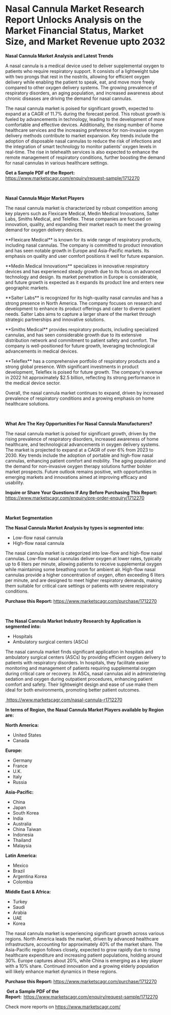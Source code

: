 <p><h1>Nasal Cannula Market Research Report Unlocks Analysis on the Market Financial Status, Market Size, and Market Revenue upto 2032</h1></p><p><strong>Nasal Cannula Market Analysis and Latest Trends</strong></p>
<p><p>A nasal cannula is a medical device used to deliver supplemental oxygen to patients who require respiratory support. It consists of a lightweight tube with two prongs that rest in the nostrils, allowing for efficient oxygen delivery while enabling the patient to speak, eat, and move more freely compared to other oxygen delivery systems. The growing prevalence of respiratory disorders, an aging population, and increased awareness about chronic diseases are driving the demand for nasal cannulas.</p><p>The nasal cannula market is poised for significant growth, expected to expand at a CAGR of 11.7% during the forecast period. This robust growth is fueled by advancements in technology, leading to the development of more comfortable and effective devices. Additionally, the rising number of home healthcare services and the increasing preference for non-invasive oxygen delivery methods contribute to market expansion. Key trends include the adoption of disposable nasal cannulas to reduce the risk of infections and the integration of smart technology to monitor patients’ oxygen levels in real-time. The rise in telehealth services is also expected to enhance the remote management of respiratory conditions, further boosting the demand for nasal cannulas in various healthcare settings.</p></p>
<p><strong>Get a Sample PDF of the Report:&nbsp;</strong> <a href="https://www.marketscagr.com/enquiry/request-sample/1712270?utm_campaign=1889&utm_medium=2&utm_source=Github&utm_content=ia&utm_term=11012025&utm_id=nasal-cannula">https://www.marketscagr.com/enquiry/request-sample/1712270</a></p>
<p>&nbsp;</p>
<p><strong>Nasal Cannula Major Market Players</strong></p>
<p><p>The nasal cannula market is characterized by robust competition among key players such as Flexicare Medical, Medin Medical Innovations, Salter Labs, Smiths Medical, and Teleflex. These companies are focused on innovation, quality, and expanding their market reach to meet the growing demand for oxygen delivery devices.</p><p>**Flexicare Medical** is known for its wide range of respiratory products, including nasal cannulas. The company is committed to product innovation and has seen notable growth in Europe and Asia-Pacific markets. Its emphasis on quality and user comfort positions it well for future expansion.</p><p>**Medin Medical Innovations** specializes in innovative respiratory devices and has experienced steady growth due to its focus on advanced technology and design. Its market penetration in Europe is considerable, and future growth is expected as it expands its product line and enters new geographic markets.</p><p>**Salter Labs** is recognized for its high-quality nasal cannulas and has a strong presence in North America. The company focuses on research and development to enhance its product offerings and cater to diverse patient needs. Salter Labs aims to capture a larger share of the market through strategic partnerships and innovative solutions.</p><p>**Smiths Medical** provides respiratory products, including specialized cannulas, and has seen considerable growth due to its extensive distribution network and commitment to patient safety and comfort. The company is well-positioned for future growth, leveraging technological advancements in medical devices.</p><p>**Teleflex** has a comprehensive portfolio of respiratory products and a strong global presence. With significant investments in product development, Teleflex is poised for future growth. The company's revenue in 2022 hit approximately $2.5 billion, reflecting its strong performance in the medical device sector.</p><p>Overall, the nasal cannula market continues to expand, driven by increased prevalence of respiratory conditions and a growing emphasis on home healthcare solutions.</p></p>
<p>&nbsp;</p>
<p><strong>What Are The Key Opportunities For Nasal Cannula Manufacturers?</strong></p>
<p><p>The nasal cannula market is poised for significant growth, driven by the rising prevalence of respiratory disorders, increased awareness of home healthcare, and technological advancements in oxygen delivery systems. The market is projected to expand at a CAGR of over 6% from 2023 to 2030. Key trends include the adoption of portable and high-flow nasal cannulas, enhancing patient comfort and mobility. The aging population and the demand for non-invasive oxygen therapy solutions further bolster market prospects. Future outlook remains positive, with opportunities in emerging markets and innovations aimed at improving efficacy and usability.</p></p>
<p><strong>Inquire or Share Your Questions If Any Before Purchasing This Report:</strong> <a href="https://www.marketscagr.com/enquiry/pre-order-enquiry/1712270?utm_campaign=1889&utm_medium=2&utm_source=Github&utm_content=ia&utm_term=11012025&utm_id=nasal-cannula">https://www.marketscagr.com/enquiry/pre-order-enquiry/1712270</a></p>
<p>&nbsp;</p>
<p><strong>Market Segmentation</strong></p>
<p><strong>The Nasal Cannula Market Analysis by types is segmented into:</strong></p>
<p><ul><li>Low-flow nasal cannula</li><li>High-flow nasal cannula</li></ul></p>
<p><p>The nasal cannula market is categorized into low-flow and high-flow nasal cannulas. Low-flow nasal cannulas deliver oxygen at lower rates, typically up to 6 liters per minute, allowing patients to receive supplemental oxygen while maintaining some breathing room for ambient air. High-flow nasal cannulas provide a higher concentration of oxygen, often exceeding 6 liters per minute, and are designed to meet higher respiratory demands, making them suitable for critical care settings or patients with severe respiratory conditions.</p></p>
<p><strong>Purchase this Report:&nbsp;</strong><a href="https://www.marketscagr.com/purchase/1712270?utm_campaign=1889&utm_medium=2&utm_source=Github&utm_content=ia&utm_term=11012025&utm_id=nasal-cannula">https://www.marketscagr.com/purchase/1712270</a></p>
<p>&nbsp;</p>
<p><strong>The Nasal Cannula Market Industry Research by Application is segmented into:</strong></p>
<p><ul><li>Hospitals</li><li>Ambulatory surgical centers (ASCs)</li></ul></p>
<p><p>The nasal cannula market finds significant application in hospitals and ambulatory surgical centers (ASCs) by providing efficient oxygen delivery to patients with respiratory disorders. In hospitals, they facilitate easier monitoring and management of patients requiring supplemental oxygen during critical care or recovery. In ASCs, nasal cannulas aid in administering sedation and oxygen during outpatient procedures, enhancing patient comfort and safety. Their lightweight design and ease of use make them ideal for both environments, promoting better patient outcomes.</p></p>
<p><a href="https://www.marketscagr.com/nasal-cannula-r1712270?utm_campaign=1889&utm_medium=2&utm_source=Github&utm_content=ia&utm_term=11012025&utm_id=nasal-cannula">&nbsp;https://www.marketscagr.com/nasal-cannula-r1712270</a></p>
<p><strong>In terms of Region, the Nasal Cannula Market Players available by Region are:</strong></p>
<p>
    <p> <strong> North America: </strong>
        <ul>
            <li>United States</li>
            <li>Canada</li>
        </ul>
        </p> 
    <p> <strong> Europe: </strong>
        <ul>
            <li>Germany</li>
            <li>France</li>
            <li>U.K.</li>
            <li>Italy</li>
            <li>Russia</li>
        </ul>
        </p> 
    <p> <strong> Asia-Pacific: </strong>
        <ul>
            <li>China</li>
            <li>Japan</li>
            <li>South Korea</li>
            <li>India</li>
            <li>Australia</li>
            <li>China Taiwan</li>
            <li>Indonesia</li>
            <li>Thailand</li>
            <li>Malaysia</li>
        </ul>
        </p> 
    <p> <strong> Latin America: </strong>
        <ul>
            <li>Mexico</li>
            <li>Brazil</li>
            <li>Argentina Korea</li>
            <li>Colombia</li>
        </ul>
        </p> 
    <p> <strong> Middle East & Africa: </strong>
        <ul>
            <li>Turkey</li>
            <li>Saudi</li>
            <li>Arabia</li>
            <li>UAE</li>
            <li>Korea</li>
        </ul>
    </p>
    </p>
<p><p>The nasal cannula market is experiencing significant growth across various regions. North America leads the market, driven by advanced healthcare infrastructure, accounting for approximately 40% of the market share. The Asia-Pacific region follows closely, expected to grow rapidly due to rising healthcare expenditure and increasing patient populations, holding around 30%. Europe captures about 20%, while China is emerging as a key player with a 10% share. Continued innovation and a growing elderly population will likely enhance market dynamics in these regions.</p></p>
<p><strong>Purchase this Report: </strong><a href="https://www.marketscagr.com/purchase/1712270?utm_campaign=1889&utm_medium=2&utm_source=Github&utm_content=ia&utm_term=11012025&utm_id=nasal-cannula">https://www.marketscagr.com/purchase/1712270</a></p>
<p>&nbsp;<strong>Get a Sample PDF of the Report:&nbsp;&nbsp;</strong><a href="https://www.marketscagr.com/enquiry/request-sample/1712270?utm_campaign=1889&utm_medium=2&utm_source=Github&utm_content=ia&utm_term=11012025&utm_id=nasal-cannula">https://www.marketscagr.com/enquiry/request-sample/1712270</a></p>
<p><strong></strong></p>
<p>Check more reports on <a href="https://www.marketscagr.com/?utm_campaign=1889&utm_medium=2&utm_source=Github&utm_content=ia&utm_term=11012025&utm_id=nasal-cannula">https://www.marketscagr.com/</a></p>